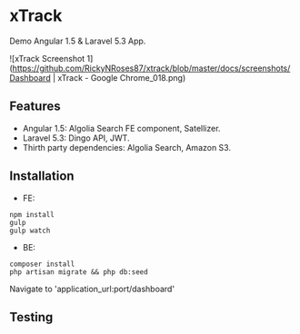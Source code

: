# xTrack

Demo Angular 1.5 & Laravel 5.3 App.


![xTrack Screenshot 1](https://github.com/RickyNRoses87/xtrack/blob/master/docs/screenshots/Dashboard | xTrack - Google Chrome_018.png)


## Features
* Angular 1.5: Algolia Search FE component, Satellizer.
* Laravel 5.3: Dingo API, JWT.
* Thirth party dependencies: Algolia Search, Amazon S3.



## Installation

* FE: 
```
npm install 
gulp
gulp watch
```

* BE: 
```
composer install
php artisan migrate && php db:seed
```

Navigate to 'application_url:port/dashboard'



## Testing 